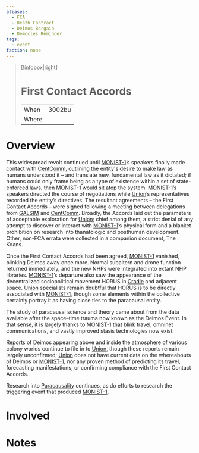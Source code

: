 ```yaml
---
aliases:
  - FCA
  - Death Contract
  - Deimos Bargain
  - Democles Reminder
tags:
  - event
faction: none
---
```


> [!infobox|right] 
> # First Contact Accords
> | | |
> | ---- | ---- |
> | When | 3002bu |
> | Where |  |

# Overview
This widespread revolt continued until [MONIST-1](MONIST-1.md)’s speakers finally made contact with [CentComm](Union%20Central%20Committee.md), outlining the entity's desire to make law as humans understood it – and translate new, fundamental law as it dictated; if humans could only frame being as a type of existence within a set of state-enforced laws, then [MONIST-1](MONIST-1.md) would sit atop the system. [MONIST-1](MONIST-1.md)’s speakers directed the course of negotiations while [Union](Union.md)’s representatives recorded the entity’s directives. The resultant agreements – the First Contact Accords – were signed following a meeting between delegations from [GALSIM](GALSIM.md) and [CentComm](Union%20Central%20Committee.md). Broadly, the Accords laid out the parameters of acceptable exploration for [Union](Union.md); chief among them, a strict denial of any attempt to discover or interact with [MONIST-1](MONIST-1.md)’s physical form and a blanket prohibition on research into thanatologic and posthuman development. Other, non-FCA errata were collected in a companion document, The Koans. 

Once the First Contact Accords had been agreed, [MONIST-1](MONIST-1.md) vanished, blinking Deimos away once more. Normal subaltern and drone function returned immediately, and the new NHPs were integrated into extant NHP libraries. [MONIST-1](MONIST-1.md)’s departure also saw the appearance of the decentralized sociopolitical movement HORUS in [Cradle](Cradle.md) and adjacent space. [Union](Union.md) specialists remain doubtful that HORUS is to be directly associated with [MONIST-1](MONIST-1.md), though some elements within the collective certainly portray it as having close ties to the paracausal entity. 

The study of paracausal science and theory came about from the data available after the space–time trauma now known as the Deimos Event. In that sense, it is largely thanks to [MONIST-1](MONIST-1.md) that blink travel, omninet communications, and vastly improved stasis technologies now exist. 

Reports of Deimos appearing above and inside the atmosphere of various colony worlds continue to file in to [Union](Union.md), though these reports remain largely unconfirmed; [Union](Union.md) does not have current data on the whereabouts of Deimos or [MONIST-1](MONIST-1.md), nor any proven method of predicting its travel, forecasting manifestations, or confirming compliance with the First Contact Accords. 

Research into [Paracausality](Paracausality.md) continues, as do efforts to research the triggering event that produced [MONIST-1](MONIST-1.md).

# Involved

# Notes


